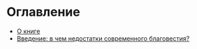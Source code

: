 # Оглавление

* [О книге](README.md)
* [Введение: в чем недостатки современного благовестия?](Intro.md)
